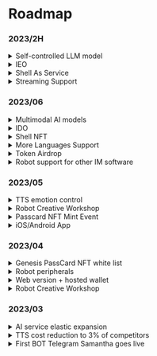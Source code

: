 # Roadmap

### 2023/2H

<details>

<summary>Self-controlled LLM model</summary>

It's already on the way

Support feeding your own fine-tuning corpus, making your BOT fully meet your expectations🤗

Lifetime memory library

Internet connection and API access capabilities!

Fewer restrictions

</details>

<details>

<summary>IEO</summary>



</details>

<details>

<summary>Shell As Service</summary>

Underlying capabilities open, can be embedded in any third-party application

</details>

<details>

<summary>Streaming Support</summary>

Zero-latency voice conversation experience

</details>

### 2023/06

<details>

<summary>Multimodal AI models</summary>



</details>

<details>

<summary>IDO</summary>



</details>

<details>

<summary>Shell NFT</summary>



</details>

<details>

<summary>More Languages Support</summary>



</details>

<details>

<summary>Token Airdrop</summary>



</details>

<details>

<summary>Robot support for other IM software</summary>

MyShell.ai's creative workshop will support robot deployment to other social platforms, and users can bind their social accounts to extend membership benefits to robots on their social media, with plans to support platforms such as Telegram, Discord, etc.

</details>

### 2023/05

<details>

<summary>TTS emotion control</summary>

BOT's voice will contain richer emotional differences, and this feature will enter the public beta phase in May.

</details>

<details>

<summary>Robot Creative Workshop</summary>



</details>

<details>

<summary>Passcard NFT Mint Event</summary>



</details>

<details>

<summary>iOS/Android App</summary>



</details>

### 2023/04

<details>

<summary>Genesis PassCard NFT white list</summary>



</details>

<details>

<summary>Robot peripherals</summary>

* Twitter space AMA bot
* KOL bot
* Vitalik bot

</details>

<details>

<summary>Web version + hosted wallet</summary>



</details>

<details>

<summary>Robot Creative Workshop</summary>



</details>

### 2023/03

<details>

<summary>AI service elastic expansion</summary>



</details>

<details>

<summary>TTS cost reduction to 3% of competitors</summary>

With the influx of users, our daily voice interaction volume quickly exceeded 100,000. We intensively optimized our self-developed TTS model in three weeks, reducing its cost by 97% compared to Microsoft's TTS API cost, and supporting rapid cloning of 1-5 minute voice samples.

</details>

<details>

<summary>First BOT Telegram Samantha goes live</summary>

On 03/07, we launched our first Bot Samantha on Telegram.

</details>